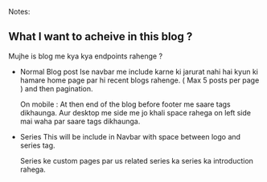 Notes:

## What I want to acheive in this blog ?

Mujhe is blog me kya kya endpoints rahenge ?

- Normal Blog post
    Ise navbar me include karne ki jarurat nahi hai kyun ki hamare home page par
    hi recent blogs rahenge. ( Max 5 posts per page ) and then pagination.

    On mobile : At then end of the blog before footer me saare tags dikhaunga.
    Aur desktop me side me jo khali space rahega on left side mai waha par saare
    tags dikhaunga. 
- Series
    This will be include in Navbar with space between logo and series tag.

    Series ke custom pages par us related series ka series ka introduction
    rahega.


